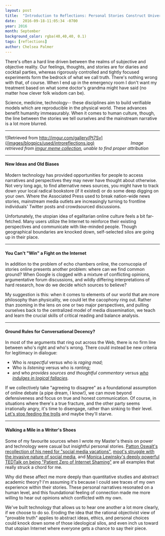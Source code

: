 ```yaml
---
layout: post
title:  "Introduction to Reflections: Personal Stories Construct Universal Realities"
date:   2016-09-18-11:05:34 -0700
year: 2016
month: September
background_color: rgba(40,40,40, 0.1)
tags: [reflections]
author: Chelsea Palmer
---
```


There's often a hard line driven between the realms of subjective and objective reality. Our feelings, thoughts, and stories are for diaries and cocktail parties, whereas rigorously controlled and tightly focused experiments form the bedrock of what we call truth. There's nothing wrong with that, of course. When I end up in the emergency room I don't want my treatment based on what some doctor's grandma might have said (no matter how clever folk wisdom can be). 

Science, medicine, technology-- these disciplines aim to build verifiable models which are reproducible in the physical world. These advances benefit humanity immeasurably. When it comes to human culture, though, the line between the stories we tell ourselves and the mainstream narrative is a lot more blurred.

---

![Retrieved from http://imgur.com/gallery/Pt7Sv](/images/blogpics/used/introreflections.jpg)
&nbsp;&nbsp;&nbsp;&nbsp;&nbsp;&nbsp;&nbsp;&nbsp;&nbsp;&nbsp;&nbsp;&nbsp;&nbsp;&nbsp;&nbsp;&nbsp;&nbsp;&nbsp;&nbsp;&nbsp;&nbsp;&nbsp;&nbsp;&nbsp;&nbsp;&nbsp;&nbsp;&nbsp; *Image retrieved from [imgur meme collection](http://imgur.com/gallery/Pt7Sv), unable to find proper attribution*

---

#### New Ideas and Old Biases

Modern technology has provided opportunities for people to access narratives and perspectives they may never have thought about otherwise. Not very long ago, to find alternative news sources, you might have to track down your local radical bookstore (if it existed) or do some deep digging on your own. Where the Associated Press used to break nation-wide news stories, mainstream media outlets are increasingly turning to frontline individuals' Twitter posts and crowdsourced discussions. 

Unfortunately, the utopian idea of egalitarian online culture feels a bit far-fetched. Many users utilize the Internet to reinforce their existing perspectives and communicate with like-minded people. Though geographical boundaries are knocked down, self-selected silos are going up in their place.

---

#### You Can't "Win" a Fight on the Internet

In addition to the problem of echo chambers online, the cornucopia of stories online presents another problem: where can we find common ground? When Google is clogged with a mixture of conflicting opinions, argumentative forum discussions, and wildly differing interpretations of hard research, how do we decide which sources to believe? 

My suggestion is this: when it comes to elements of our world that are more philosophy than physicality, we could let the cacophony ring out. Rather than zooming in the lens on one or two major perspectives, and pulling ourselves back to the centralized model of media dissemination, we teach and learn the crucial skills of critical reading and balance analysis. 

---

#### Ground Rules for Conversational Decency?

In most of the arguments that ring out across the Web, there is no firm line between who's right and who's wrong. There could instead be new criteria for legitimacy in dialogue: 

* Who is *respectful* versus who is *raging mad*; 
* Who is *listening* versus who is *ranting*; 
* and who *provides sources and thoughtful commentary* versus *[who indulges in logical fallacies](https://yourlogicalfallacyis.com/).*

If we collectively take "agreeing to disagree" as a foundational assumption of online debate (a pipe dream, I know!), we can move beyond defensiveness and focus on true and honest communication. Of course, in situations where there's a true fracture, and the other party seems irrationally angry, it's time to disengage, rather than sinking to their level. [Let's stop feeding the trolls](https://www.technologyreview.com/s/533561/the-cost-of-trolling/) and maybe they'll starve.

---

#### Walking a Mile in a Writer's Shoes

Some of my favourite sources when I wrote my Master's thesis on power and technology were casual but insightful personal stories. [Patton Oswalt's recollection of his need for "social media vacations"](https://web.archive.org/web/20140828111855/http://time.com/3194138/patton-oswalt-quit-twitter-fast-summer/), [moot's struggle with the invasive nature of social media](https://web.archive.org/web/20140907043847/http://chrishateswriting.com/post/91377582198/social-media), and [Monica Lewinsky's deeply powerful TEDTalk on being "Patient Zero of Internet Shaming"](https://www.ted.com/talks/monica_lewinsky_the_price_of_shame?language=en) are all examples that really struck a chord for me. 

Why did these affect me more deeply than quantitative studies and abstract academic theory? I'm assuming it's because I could see traces of my own experience within their stories. These personal narratives resonated on a human level, and this foundational feeling of connection made me more willing to hear out opinions which conflicted with my own. 

We've built technology that allows us to hear one another a lot more clearly, if we choose to do so. Eroding the idea that the rational objectivist view of "provable truth" applies to abstract ideas, ethics, and personal choices could knock down some of those ideological silos, and even inch us toward that utopian Internet where everyone gets a chance to say their piece.
